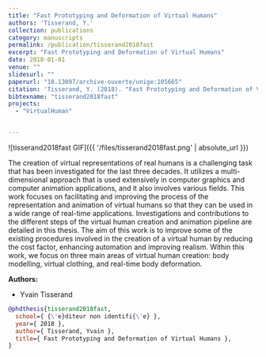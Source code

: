 ```yaml
---
title: "Fast Prototyping and Deformation of Virtual Humans"
authors: 'Tisserand, Y.'
collection: publications
category: manuscripts
permalink: /publication/tisserand2018fast
excerpt: "Fast Prototyping and Deformation of Virtual Humans"
date: 2018-01-01
venue: ""
slidesurl: ""
paperurl: "10.13097/archive-ouverte/unige:105665"
citation: 'Tisserand, Y. (2018). "Fast Prototyping and Deformation of Virtual Humans." .'
bibtexname: "tisserand2018fast"
projects: 
  - "VirtualHuman"


---
```



![tisserand2018fast GIF]({{ '/files/tisserand2018fast.png' | absolute_url }})

The creation of virtual representations of real humans is a challenging task that has been investigated for the last three decades. It utilizes a multi-dimensional approach that is used extensively in computer graphics and computer animation applications, and it also involves various fields. This work focuses on facilitating and improving the process of the representation and animation of virtual humans so that they can be used in a wide range of real-time applications. Investigations and contributions to the different steps of the virtual human creation and animation pipeline are detailed in this thesis. The aim of this work is to improve some of the existing procedures involved in the creation of a virtual human by reducing the cost factor, enhancing automation and improving realism. Within this work, we focus on three main areas of virtual human creation: body modelling, virtual clothing, and real-time body deformation.

**Authors:**
 - Yvain Tisserand

```bibtex
@phdthesis{tisserand2018fast,
  school={ {\'e}diteur non identifi{\'e} },
  year={ 2018 },
  author={ Tisserand, Yvain },
  title={ Fast Prototyping and Deformation of Virtual Humans },
}
```
